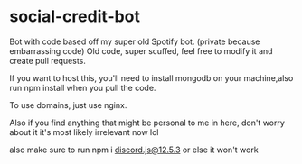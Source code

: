 # social-credit-bot

Bot with code based off my super old Spotify bot. (private because embarrassing code)
Old code, super scuffed, feel free to modify it and create pull requests.

If you want to host this, you'll need to install mongodb on your machine,also run npm install when you pull the code. 

To use domains, just use nginx. 

Also if you find anything that might be personal to me in here, don't worry about it it's most likely irrelevant now lol


also make sure to run npm i discord.js@12.5.3 or else it won't work
